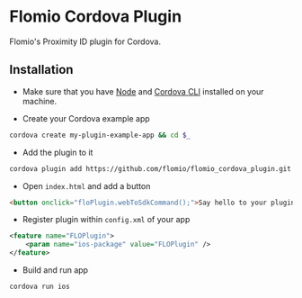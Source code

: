 # Flomio Cordova Plugin

Flomio's Proximity ID plugin for Cordova. 

## Installation

- Make sure that you have [Node](http://nodejs.org/) and [Cordova CLI](http://cordova.apache.org/docs/en/4.0.0/guide_cli_index.md.html) installed on your machine.

- Create your Cordova example app

```bash
cordova create my-plugin-example-app && cd $_
```

- Add the plugin to it

```bash
cordova plugin add https://github.com/flomio/flomio_cordova_plugin.git
```

- Open `index.html` and add a button

```html
<button onclick="floPlugin.webToSdkCommand();">Say hello to your plugin!</button>
```

- Register plugin within `config.xml` of your app

```xml
<feature name="FLOPlugin">
    <param name="ios-package" value="FLOPlugin" />
</feature>
```

- Build and run app

```bash
cordova run ios
```

